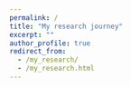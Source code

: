 ```yaml
---
permalink: /
title: "My research journey"
excerpt: ""
author_profile: true
redirect_from: 
  - /my_research/
  - /my_research.html
---
```

